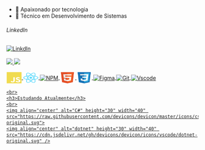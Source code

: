 - 🔭 Apaixonado por tecnologia
- 🌱 Técnico em Desenvolvimento de Sistemas

<div>
    <h6>LinkedIn</h6>
  <a href="https://www.linkedin.com/in/cristiano-silva-568687225">
  <img alt="LinkdIn" height="30" width="40"  src="https://cdn.jsdelivr.net/gh/devicons/devicon/icons/linkedin/linkedin-original.svg" />
    <br>
    <br>
</div>

<div align="left">
  <a href="https://github.com/cristianosilvar">
  <img height="180em" src="https://github-readme-stats.vercel.app/api?username=cristianosilvar&show_icons=true&theme=cobalt&include_all_commits=true&count_private=true"/>
  <img height="180em" src="https://github-readme-stats.vercel.app/api/top-langs/?username=cristianosilvar&layout=compact&langs_count=7&theme=cobalt"/>
</div>
  
<div align="left" style="display: inline_block"><br>
  <img align="center" alt="JavaScript" height="30" width="40" src="https://raw.githubusercontent.com/devicons/devicon/master/icons/javascript/javascript-plain.svg">
  <img align="center" alt="React.Js" height="30" width="40" src="https://raw.githubusercontent.com/devicons/devicon/master/icons/react/react-original.svg">
  <img align="center" alt="NPM" height="30" width="40" src="https://cdn.jsdelivr.net/gh/devicons/devicon/icons/npm/npm-original-wordmark.svg" />
  <img align="center" alt="HTML5" height="30" width="40" src="https://raw.githubusercontent.com/devicons/devicon/master/icons/html5/html5-original.svg">
  <img align="center" alt="CSS3" height="30" width="40" src="https://raw.githubusercontent.com/devicons/devicon/master/icons/css3/css3-original.svg">
  <img align="center" alt="Figma" height="30" width="40" src="https://cdn.jsdelivr.net/gh/devicons/devicon/icons/figma/figma-original.svg" />
  <img align="center" alt="Git" height="30" width="40" src="https://cdn.jsdelivr.net/gh/devicons/devicon/icons/git/git-original.svg" />
  <img align="center" alt="Vscode" height="30" width="40" src="https://cdn.jsdelivr.net/gh/devicons/devicon/icons/vscode/vscode-original.svg" />

    <br>
    <h3>Estudando Atualmente</h3>
    <br>
    <img align="center" alt="C#" height="30" width="40" src="https://raw.githubusercontent.com/devicons/devicon/master/icons/csharp/csharp-original.svg">
    <img align="center" alt="dotnet" height="30" width="40" src="https://cdn.jsdelivr.net/gh/devicons/devicon/icons/vscode/dotnet-original.svg" />
 </div>
